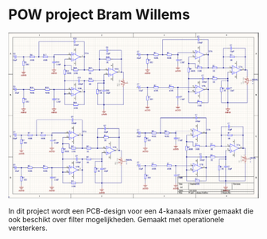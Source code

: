 # POW project Bram Willems

![Knoerpot](schematic.PNG)

In dit project wordt een PCB-design voor een 4-kanaals mixer gemaakt die ook beschikt over filter mogelijkheden. Gemaakt met operationele versterkers. 